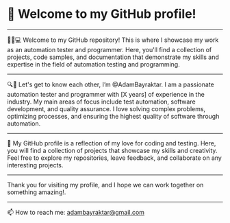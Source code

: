 # 👋 Welcome to my GitHub profile!
***
🐞🧹💻 Welcome to my GitHub repository! This is where I showcase my work as an automation tester and programmer. Here, you'll find a collection of projects, code samples, and documentation that demonstrate my skills and expertise in the field of automation testing and programming.
***
🔍👨 Let's get to know each other, I’m @AdamBayraktar. I am a passionate automation tester and programmer with [X years] of experience in the industry. My main areas of focus include test automation, software development, and quality assurance. I love solving complex problems, optimizing processes, and ensuring the highest quality of software through automation.
***
👀 My GitHub profile is a reflection of my love for coding and testing. Here, you will find a collection of projects that showcase my skills and creativity. Feel free to explore my repositories, leave feedback, and collaborate on any interesting projects.
***
Thank you for visiting my profile, and I hope we can work together on something amazing!.
***
📫 How to reach me: adambayraktar@gmail.com


